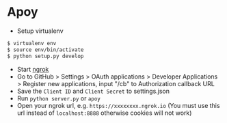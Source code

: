 # Apoy

* Setup virtualenv
```bash
$ virtualenv env
$ source env/bin/activate
$ python setup.py develop
```
* Start [ngrok]
* Go to GitHub > Settings > OAuth applications > Developer Applications > Register new applications, input "<your ngrok url>/cb" to Authorization callback URL
* Save the `Client ID` and `Client Secret` to settings.json
* Run `python server.py` or `apoy`
* Open your ngrok url, e.g. `https://xxxxxxxx.ngrok.io` (You must use this url instead of `localhost:8888` otherwise cookies will not work)

[ngrok]: https://ngrok.com/download
